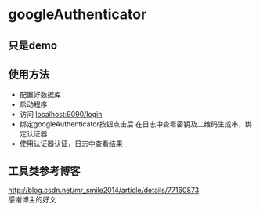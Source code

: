 # googleAuthenticator

## 只是demo

## 使用方法
+ 配置好数据库
+ 启动程序
+ 访问 <a href="localhost:9090/login" title="Title">localhost:9090/login</a>
+ 绑定googleAuthenticator按钮点击后 在日志中查看密钥及二维码生成串，绑定认证器
+ 使用认证器认证，日志中查看结果

## 工具类参考博客
<a href="http://blog.csdn.net/mr_smile2014/article/details/77160873">http://blog.csdn.net/mr_smile2014/article/details/77160873</a>
<br/>
感谢博主的好文
